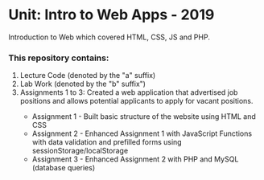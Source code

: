 # Unit: Intro to Web Apps -  2019
Introduction to Web which covered HTML, CSS, JS and PHP.


<h3> This repository contains: </h3>
<ol>
 <li> Lecture Code (denoted by the "a" suffix) </li>
 <li> Lab Work (denoted by the "b" suffix") </li>
 <li> Assignments 1 to 3: Created a web application that advertised job positions and allows potential applicants to apply for vacant positions. </li>
 <ul>
  <li> Assignment 1 - Built basic structure of the website using HTML and CSS </li>
  <li> Assignment 2 - Enhanced Assignment 1 with JavaScript Functions with data validation and prefilled forms using sessionStorage/localStorage </li>
  <li> Assignment 3 - Enhanced Assignment 2 with PHP and MySQL (database queries) </li>
 <ul>
</ol>




